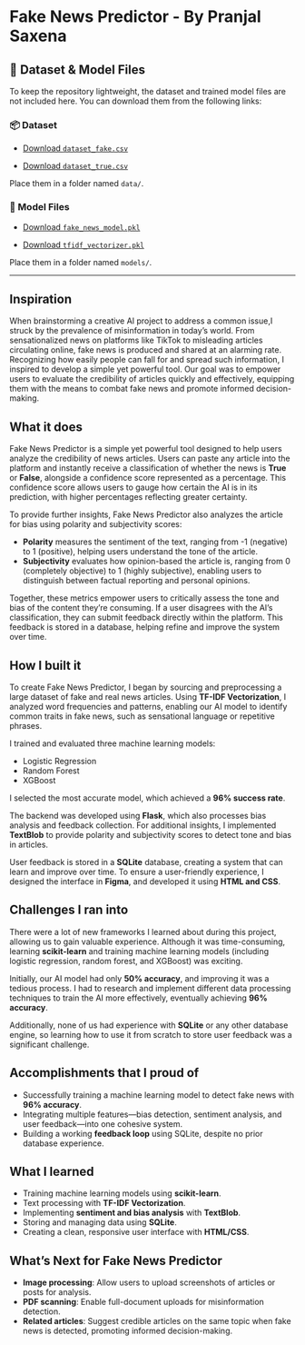 # Fake News Predictor - By Pranjal Saxena


## 📁 Dataset & Model Files

To keep the repository lightweight, the dataset and trained model files are not included here. You can download them from the following links:

### 📦 Dataset
- [Download `dataset_fake.csv`](https://drive.google.com/file/d/1TixgK-_oSp3Gk61OQLJXnLRNcH5LqZ9y/view?usp=drive_link)

- [Download `dataset_true.csv`](https://drive.google.com/file/d/1DV6TkJA4uOGEluNBHedQDx0tieZ_HIlw/view?usp=drive_link)

Place them in a folder named `data/`.


### 🤖 Model Files
- [Download `fake_news_model.pkl`](https://drive.google.com/file/d/1cRFs3CsSPgtbI2hkohLee6sLt9Lu0IxT/view?usp=drive_link)

- [Download `tfidf_vectorizer.pkl`](https://drive.google.com/file/d/1XL4VGVe26aQSE4qNXnhPm27CfGDOzhk8/view?usp=drive_link)

Place them in a folder named `models/`.

---

## **Inspiration**

When brainstorming a creative AI project to address a common issue,I struck by the prevalence of misinformation in today’s world. From sensationalized news on platforms like TikTok to misleading articles circulating online, fake news is produced and shared at an alarming rate. Recognizing how easily people can fall for and spread such information, I inspired to develop a simple yet powerful tool. Our goal was to empower users to evaluate the credibility of articles quickly and effectively, equipping them with the means to combat fake news and promote informed decision-making.

## **What it does**

Fake News Predictor is a simple yet powerful tool designed to help users analyze the credibility of news articles. Users can paste any article into the platform and instantly receive a classification of whether the news is **True** or **False**, alongside a confidence score represented as a percentage. This confidence score allows users to gauge how certain the AI is in its prediction, with higher percentages reflecting greater certainty. 

To provide further insights, Fake News Predictor also analyzes the article for bias using polarity and subjectivity scores:
- **Polarity** measures the sentiment of the text, ranging from -1 (negative) to 1 (positive), helping users understand the tone of the article.
- **Subjectivity** evaluates how opinion-based the article is, ranging from 0 (completely objective) to 1 (highly subjective), enabling users to distinguish between factual reporting and personal opinions.

Together, these metrics empower users to critically assess the tone and bias of the content they’re consuming. If a user disagrees with the AI’s classification, they can submit feedback directly within the platform. This feedback is stored in a database, helping refine and improve the system over time.

## **How I built it**

To create Fake News Predictor, I began by sourcing and preprocessing a large dataset of fake and real news articles. Using **TF-IDF Vectorization**, I analyzed word frequencies and patterns, enabling our AI model to identify common traits in fake news, such as sensational language or repetitive phrases.

I trained and evaluated three machine learning models:
- Logistic Regression
- Random Forest
- XGBoost

I selected the most accurate model, which achieved a **96% success rate**.

The backend was developed using **Flask**, which also processes bias analysis and feedback collection. For additional insights, I implemented **TextBlob** to provide polarity and subjectivity scores to detect tone and bias in articles.

User feedback is stored in a **SQLite** database, creating a system that can learn and improve over time. To ensure a user-friendly experience, I designed the interface in **Figma**, and developed it using **HTML and CSS**.

## **Challenges I ran into**

There were a lot of new frameworks I learned about during this project, allowing us to gain valuable experience. Although it was time-consuming, learning **scikit-learn** and training machine learning models (including logistic regression, random forest, and XGBoost) was exciting.

Initially, our AI model had only **50% accuracy**, and improving it was a tedious process. I had to research and implement different data processing techniques to train the AI more effectively, eventually achieving **96% accuracy**.

Additionally, none of us had experience with **SQLite** or any other database engine, so learning how to use it from scratch to store user feedback was a significant challenge.

## **Accomplishments that I proud of**

- Successfully training a machine learning model to detect fake news with **96% accuracy**.
- Integrating multiple features—bias detection, sentiment analysis, and user feedback—into one cohesive system.
- Building a working **feedback loop** using SQLite, despite no prior database experience.

## **What I learned**

- Training machine learning models using **scikit-learn**.
- Text processing with **TF-IDF Vectorization**.
- Implementing **sentiment and bias analysis** with **TextBlob**.
- Storing and managing data using **SQLite**.
- Creating a clean, responsive user interface with **HTML/CSS**.

## **What’s Next for Fake News Predictor**

- **Image processing**: Allow users to upload screenshots of articles or posts for analysis.
- **PDF scanning**: Enable full-document uploads for misinformation detection.
- **Related articles**: Suggest credible articles on the same topic when fake news is detected, promoting informed decision-making.

